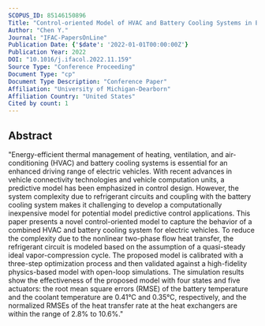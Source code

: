 ```yaml
---
SCOPUS_ID: 85146150896
Title: "Control-oriented Model of HVAC and Battery Cooling Systems in Electric Vehicles"
Author: "Chen Y."
Journal: "IFAC-PapersOnLine"
Publication Date: {'$date': '2022-01-01T00:00:00Z'}
Publication Year: 2022
DOI: "10.1016/j.ifacol.2022.11.159"
Source Type: "Conference Proceeding"
Document Type: "cp"
Document Type Description: "Conference Paper"
Affiliation: "University of Michigan-Dearborn"
Affiliation Country: "United States"
Cited by count: 1
---
```


## Abstract
"Energy-efficient thermal management of heating, ventilation, and air-conditioning (HVAC) and battery cooling systems is essential for an enhanced driving range of electric vehicles. With recent advances in vehicle connectivity technologies and vehicle computation units, a predictive model has been emphasized in control design. However, the system complexity due to refrigerant circuits and coupling with the battery cooling system makes it challenging to develop a computationally inexpensive model for potential model predictive control applications. This paper presents a novel control-oriented model to capture the behavior of a combined HVAC and battery cooling system for electric vehicles. To reduce the complexity due to the nonlinear two-phase flow heat transfer, the refrigerant circuit is modeled based on the assumption of a quasi-steady ideal vapor-compression cycle. The proposed model is calibrated with a three-step optimization process and then validated against a high-fidelity physics-based model with open-loop simulations. The simulation results show the effectiveness of the proposed model with four states and five actuators: the root mean square errors (RMSE) of the battery temperature and the coolant temperature are 0.41°C and 0.35°C, respectively, and the normalized RMSEs of the heat transfer rate at the heat exchangers are within the range of 2.8% to 10.6%."
